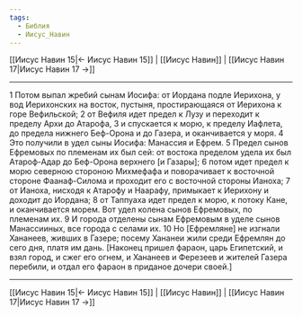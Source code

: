 ```yaml
---
tags:
  - Библия
  - Иисус_Навин
---
```

[[Иисус Навин 15|← Иисус Навин 15]] | [[Иисус Навин]] | [[Иисус Навин 17|Иисус Навин 17 →]]

---
1 Потом выпал жребий сынам Иосифа: от Иордана подле Иерихона, у вод Иерихонских на восток, пустыня, простирающаяся от Иерихона к горе Вефильской;
2 от Вефиля идет предел к Лузу и переходит к пределу Архи до Атарофа,
3 и спускается к морю, к пределу Иафлета, до предела нижнего Беф-Орона и до Газера, и оканчивается у моря.
4 Это получили в удел сыны Иосифа: Манассия и Ефрем.
5 Предел сынов Ефремовых по племенам их был сей: от востока пределом удела их был Атароф-Адар до Беф-Орона верхнего [и Газары];
6 потом идет предел к морю северною стороною Михмефафа и поворачивает к восточной стороне Фаанаф-Силома и проходит его с восточной стороны Ианоха;
7 от Ианоха, нисходя к Атарофу и Наарафу, примыкает к Иерихону и доходит до Иордана;
8 от Таппуаха идет предел к морю, к потоку Кане, и оканчивается морем. Вот удел колена сынов Ефремовых, по племенам их.
9 И города отделены сынам Ефремовым в уделе сынов Манассииных, все города с селами их.
10 Но [Ефремляне] не изгнали Хананеев, живших в Газере; посему Хананеи жили среди Ефремлян до сего дня, платя им дань. [Наконец пришел фараон, царь Египетский, и взял город, и сжег его огнем, и Хананеев и Ферезеев и жителей Газера перебили, и отдал его фараон в приданое дочери своей.]

---
[[Иисус Навин 15|← Иисус Навин 15]] | [[Иисус Навин]] | [[Иисус Навин 17|Иисус Навин 17 →]]